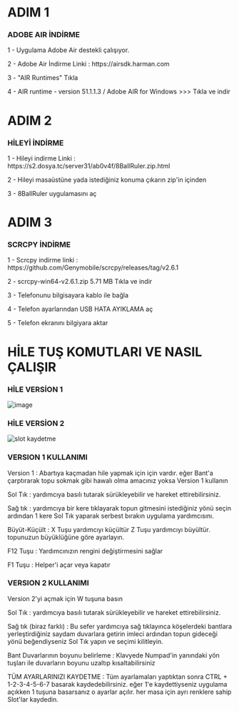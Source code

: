 # ADIM 1

### ADOBE AIR İNDİRME
<p>1 - Uygulama Adobe Air destekli çalışıyor.
<p>2 - Adobe Air İndirme Linki : https://airsdk.harman.com 
<p>3 - "AIR Runtimes" Tıkla
<p>4 - AIR runtime - version 51.1.1.3  /  Adobe AIR for Windows >>> Tıkla ve indir

# ADIM 2
### HİLEYİ İNDİRME
<p>1 - Hileyi indirme Linki : https://s2.dosya.tc/server31/ab0v4f/8BallRuler.zip.html
<p>2 - Hileyi masaüstüne yada istediğiniz konuma çıkarın zip'in içinden
<p>3 - 8BallRuler uygulamasını aç

# ADIM 3

### SCRCPY İNDİRME
<p>1 - Scrcpy indirme linki : https://github.com/Genymobile/scrcpy/releases/tag/v2.6.1
<p>2 - scrcpy-win64-v2.6.1.zip 5.71 MB Tıkla ve indir
<p>3 - Telefonunu bilgisayara kablo ile bağla
<p>4 - Telefon ayarlarından USB HATA AYIKLAMA aç
<p>5 - Telefon ekranını bilgiyara aktar

# HİLE TUŞ KOMUTLARI VE NASIL ÇALIŞIR
### HİLE VERSİON 1
![image](https://github.com/user-attachments/assets/0f19fa9f-8f5e-42a5-a944-26991ae3e1d8)

### HİLE VERSİON 2
![slot kaydetme](https://github.com/user-attachments/assets/951f6c60-fc17-4d31-99ed-0cee3eb11c5d)

### VERSION 1 KULLANIMI
<p> Version 1 :  Abartıya kaçmadan hile yapmak için için vardır. eğer Bant'a çarptırarak topu sokmak gibi hawalı olma amacınız yoksa Version 1 kullanın
<p> Sol Tık : yardımcıya basılı tutarak sürükleyebilir ve hareket ettirebilirsiniz.
<p> Sağ tık : yardımcıya bir kere tıklayarak topun gitmesini istediğiniz yönü seçin ardından 1 kere Sol Tık yaparak serbest bırakın uygulama yardımcısını.
<p> Büyüt-Küçült : X Tuşu yardımcıyı küçültür Z Tuşu yardımcıyı büyültür. topunuzun büyüklüğüne göre ayarlayın.
<p> F12 Tuşu : Yardımcınızın rengini değiştirmesini sağlar
<p> F1 Tuşu : Helper'i açar veya kapatır

### VERSION 2 KULLANIMI
<p> Version 2'yi açmak için W tuşuna basın
<p> Sol Tık : yardımcıya basılı tutarak sürükleyebilir ve hareket ettirebilirsiniz.
<p> Sağ tık (biraz farklı) : Bu sefer yardımcıya sağ tıklayınca  köşelerdeki bantlara yerleştirdiğiniz saydam duvarlara getirin imleci ardından topun gideceği yönü beğendiyseniz Sol Tık yapın ve seçimi kilitleyin.
<p> Bant Duvarlarının boyunu belirleme : Klavyede Numpad'in yanındaki yön tuşları ile duvarların boyunu uzaltıp kısaltabilirsiniz

<p> TÜM AYARLARINIZI KAYDETME : Tüm ayarlamaları yaptıktan sonra CTRL + 1-2-3-4-5-6-7 basarak kaydedebilirsiniz. eğer 1'e kaydettiyseniz uygulama açıkken 1 tuşuna basarsanız o ayarlar açılır. her masa için ayrı renklere sahip Slot'lar kaydedin.
